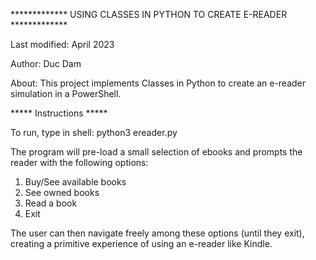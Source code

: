 ************* USING CLASSES IN PYTHON TO CREATE E-READER *************

Last modified: April 2023

Author: Duc Dam

About: This project implements Classes in Python to create an e-reader simulation in a PowerShell.

***** Instructions *****

To run, type in shell: python3 ereader.py

The program will pre-load a small selection of ebooks and prompts the reader with the following options:

1) Buy/See available books
2) See owned books
3) Read a book
4) Exit

The user can then navigate freely among these options (until they exit), creating a primitive experience of using an e-reader like Kindle.

